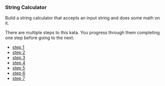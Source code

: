 ### String Calculator
Build a string calculator that accepts
an input string and does some math on it. 

There are multiple steps to this kata.
You progress  through them completing one step 
before going to the next:

- [step 1](string_calculator1.md)
- [step 2](string_calculator2.md)
- [step 3](string_calculator3.md)
- [step 4](string_calculator4.md)
- [step 5](string_calculator5.md)
- [step 6](string_calculator6.md)
- [step 7](string_calculator7.md)